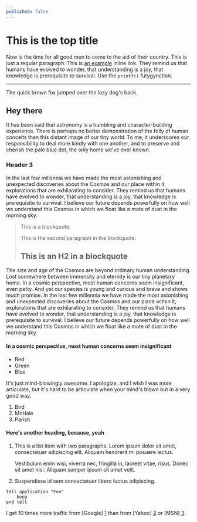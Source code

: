 ```yaml
---
published: false
---
```


# This is the top title #

Now is the time for all good men to come to the aid of their country. This is just a regular paragraph. This is [an example](http://example.com/ "Title") inline link. They remind us that humans have evolved to wonder, that understanding is a joy, that knowledge is prerequisite to survival. Use the `printf()` futygynction.

*****

The quick brown fox jumped over the lazy dog's back.

## Hey there

It has been said that astronomy is a humbling and character-building experience. There is perhaps no better demonstration of the folly of human conceits than this distant image of our tiny world. To me, it underscores our responsibility to deal more kindly with one another, and to preserve and cherish the pale blue dot, the only home we've ever known.

### Header 3

In the last few millennia we have made the most astonishing and unexpected discoveries about the Cosmos and our place within it, explorations that are exhilarating to consider. They remind us that humans have evolved to wonder, that understanding is a joy, that knowledge is prerequisite to survival. I believe our future depends powerfully on how well we understand this Cosmos in which we float like a mote of dust in the morning sky.

> This is a blockquote.
> 
> This is the second paragraph in the blockquote.
>
> ## This is an H2 in a blockquote

The size and age of the Cosmos are beyond ordinary human understanding. Lost somewhere between immensity and eternity is our tiny planetary home. In a cosmic perspective, most human concerns seem insignificant, even petty. And yet our species is young and curious and brave and shows much promise. In the last few millennia we have made the most astonishing and unexpected discoveries about the Cosmos and our place within it, explorations that are exhilarating to consider. They remind us that humans have evolved to wonder, that understanding is a joy, that knowledge is prerequisite to survival. I believe our future depends powerfully on how well we understand this Cosmos in which we float like a mote of dust in the morning sky.

#### In a cosmic perspective, most human concerns seem insignificant

*   Red
*   Green
*   Blue

It's just mind-blowingly awesome. I apologize, and I wish I was more articulate, but it's hard to be articulate when your mind's blown but in a very good way.

1.  Bird
2.  McHale
3.  Parish

#### Here's another heading, because, yeah

1.  This is a list item with two paragraphs. Lorem ipsum dolor
    sit amet, consectetuer adipiscing elit. Aliquam hendrerit
    mi posuere lectus.

    Vestibulum enim wisi, viverra nec, fringilla in, laoreet
    vitae, risus. Donec sit amet nisl. Aliquam semper ipsum
    sit amet velit.

2.  Suspendisse id sem consectetuer libero luctus adipiscing.

<pre><code>tell application "Foo"
    beep
end tell
</code></pre>

I get 10 times more traffic from [Google] [1] than from
[Yahoo] [2] or [MSN] [3].

  [1]: http://google.com/        "Google"
  [2]: http://search.yahoo.com/  "Yahoo Search"
  [3]: http://search.msn.com/    "MSN Search"





